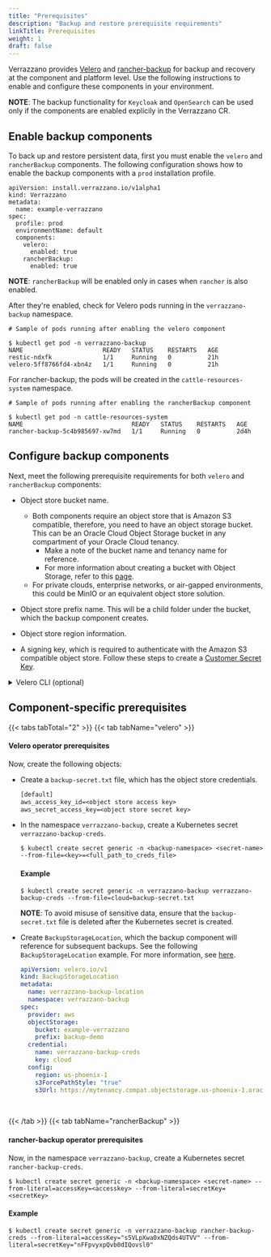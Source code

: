 ```yaml
---
title: "Prerequisites"
description: "Backup and restore prerequisite requirements"
linkTitle: Prerequisites
weight: 1
draft: false
---
```


Verrazzano provides [Velero](https://velero.io/docs/v1.8/) and [rancher-backup](https://rancher.com/docs/rancher/v2.5/en/backups/) for backup and recovery at the component and platform level. Use the following instructions to enable and configure these components in your environment.

**NOTE**:  The backup functionality for `Keycloak` and `OpenSearch` can be used only if the components are enabled explicily in the Verrazzano CR.

## Enable backup components

To back up and restore persistent data, first you must enable the `velero` and `rancherBackup` components.
The following configuration shows how to enable the backup components with a `prod` installation profile.

```
apiVersion: install.verrazzano.io/v1alpha1
kind: Verrazzano
metadata:
  name: example-verrazzano
spec:
  profile: prod
  environmentName: default
  components:    
    velero:
      enabled: true
    rancherBackup:
      enabled: true  
```
**NOTE**: `rancherBackup` will be enabled only in cases when `rancher` is also enabled.

After they're enabled, check for Velero pods running in the `verrazzano-backup` namespace.

```shell
# Sample of pods running after enabling the velero component

$ kubectl get pod -n verrazzano-backup
NAME                      READY   STATUS    RESTARTS   AGE
restic-ndxfk              1/1     Running   0          21h
velero-5ff8766fd4-xbn4z   1/1     Running   0          21h

```
For rancher-backup, the pods will be created in the `cattle-resources-system` namespace.

```shell
# Sample of pods running after enabling the rancherBackup component

$ kubectl get pod -n cattle-resources-system
NAME                              READY   STATUS    RESTARTS   AGE
rancher-backup-5c4b985697-xw7md   1/1     Running   0          2d4h

```

## Configure backup components

Next, meet the following prerequisite requirements for both `velero` and `rancherBackup` components:

- Object store bucket name.
  - Both components require an object store that is Amazon S3 compatible, therefore, you need to have an object storage bucket.  This can be an Oracle Cloud Object Storage bucket in any compartment of your Oracle Cloud tenancy.
     - Make a note of the bucket name and tenancy name for reference.
     - For more information about creating a bucket with Object Storage, refer to this [page](https://docs.oracle.com/en-us/iaas/Content/Object/Tasks/managingbuckets.htm#usingconsole).
  - For private clouds, enterprise networks, or air-gapped environments, this could be MinIO or an equivalent object store solution.

- Object store prefix name. This will be a child folder under the bucket, which the backup component creates.

- Object store region information.

- A signing key, which is required to authenticate with the Amazon S3 compatible object store. Follow these steps to create a [Customer Secret Key](https://docs.oracle.com/en-us/iaas/Content/Identity/Tasks/managingcredentials.htm#Working2).




<details>
  <summary>Velero CLI (optional)</summary>

The Velero CLI helps you access Velero objects in a more descriptive manner; you can also manage them using `kubectl`.

If desired, install the Velero CLI on Oracle Linux as follows:
```shell
$ rpm -ivh https://yum.oracle.com/repo/OracleLinux/OL7/developer/olcne/x86_64/getPackage/velero-1.8.1-1.el7.x86_64.rpm
```
</details>


## Component-specific prerequisites

{{< tabs tabTotal="2" >}}
{{< tab tabName="velero" >}}
<br>

#### Velero operator prerequisites

Now, create the following objects:

- Create a `backup-secret.txt` file, which has the object store credentials.

   ```backup-secret.txt
   [default]
   aws_access_key_id=<object store access key>
   aws_secret_access_key=<object store secret key>
   ```

- In the namespace `verrazzano-backup`, create a Kubernetes secret `verrazzano-backup-creds`.

   ```shell
   $ kubectl create secret generic -n <backup-namespace> <secret-name> --from-file=<key>=<full_path_to_creds_file>
   ```

   #### Example
   ```shell
   $ kubectl create secret generic -n verrazzano-backup verrazzano-backup-creds --from-file=cloud=backup-secret.txt
   ```


   **NOTE**: To avoid misuse of sensitive data, ensure that the `backup-secret.txt` file is deleted after the Kubernetes secret is created.

- Create `BackupStorageLocation`, which the backup component will reference for subsequent backups. See the following `BackupStorageLocation` example.
  For more information, see [here](https://velero.io/docs/v1.8/api-types/backupstoragelocation/).

   ```yaml
   apiVersion: velero.io/v1
   kind: BackupStorageLocation
   metadata:
     name: verrazzano-backup-location
     namespace: verrazzano-backup
   spec:
     provider: aws
     objectStorage:
       bucket: example-verrazzano
       prefix: backup-demo
     credential:
       name: verrazzano-backup-creds
       key: cloud
     config:
       region: us-phoenix-1
       s3ForcePathStyle: "true"
       s3Url: https://mytenancy.compat.objectstorage.us-phoenix-1.oraclecloud.com
   ```

<br/>

{{< /tab >}}
{{< tab tabName="rancherBackup" >}}
<br>

#### rancher-backup operator prerequisites

Now, in the namespace `verrazzano-backup`, create a Kubernetes secret `rancher-backup-creds`.

```shell
$ kubectl create secret generic -n <backup-namespace> <secret-name> --from-literal=accessKey=<accesskey> --from-literal=secretKey=<secretKey>
```

#### Example
```shell
$ kubectl create secret generic -n verrazzano-backup rancher-backup-creds --from-literal=accessKey="s5VLpXwa0xNZQds4UTVV" --from-literal=secretKey="nFFpvyxpQvb0dIQovsl0"
```


<br/>
